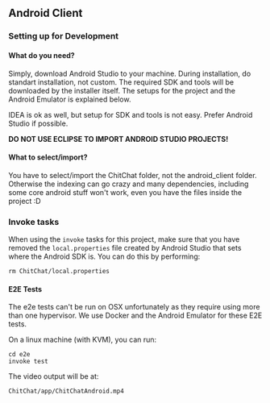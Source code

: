 ## Android Client

### Setting up for Development

#### What do you need?
Simply, download Android Studio to your machine. During installation, do standart installation, not custom. The required SDK and tools will be downloaded by the installer itself. The setups for the project and the Android Emulator is explained below.

IDEA is ok as well, but setup for SDK and tools is not easy. Prefer Android Studio if possible.

**DO NOT USE ECLIPSE TO IMPORT ANDROID STUDIO PROJECTS!**

#### What to select/import?
You have to select/import the ChitChat folder, not the android_client folder. Otherwise the indexing can go crazy and many dependencies, including some core android stuff won't work, even you have the files inside the project :D

### Invoke tasks
When using the `invoke` tasks for this project, make sure that you have removed the `local.properties` file created by Android Studio that sets where the Android SDK is. You can do this by performing:
```
rm ChitChat/local.properties
```

#### E2E Tests
The e2e tests can't be run on OSX unfortunately as they require using more than one hypervisor. We use Docker and the Android Emulator for these E2E tests.

On a linux machine (with KVM), you can run:
```
cd e2e
invoke test
```

The video output will be at:
```
ChitChat/app/ChitChatAndroid.mp4
```
